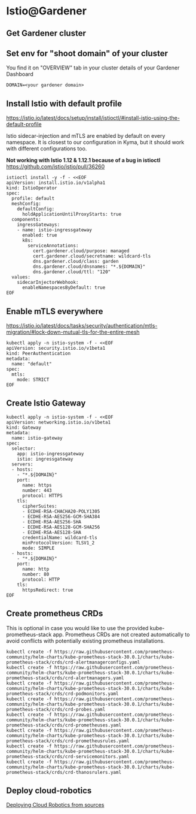 # Istio@Gardener

## Get Gardener cluster

## Set env for "shoot domain" of your cluster
You find it on "OVERVIEW" tab in your cluster details of your Gardener Dashboard
```
DOMAIN=<your gardener domain>
```


## Install Istio with default profile
https://istio.io/latest/docs/setup/install/istioctl/#install-istio-using-the-default-profile

Istio sidecar-injection and mTLS are enabled by default on every namespace. It is closest to our configuration in Kyma, but it should work with different configurations too.

**Not working with Istio 1.12 & 1.12.1 because of a bug in istioctl**
https://github.com/istio/istio/pull/36260

```
istioctl install -y -f - <<EOF
apiVersion: install.istio.io/v1alpha1
kind: IstioOperator
spec:
  profile: default
  meshConfig:
    defaultConfig:
      holdApplicationUntilProxyStarts: true
  components:
    ingressGateways:
    - name: istio-ingressgateway
      enabled: true
      k8s:
        serviceAnnotations:
          cert.gardener.cloud/purpose: managed
          cert.gardener.cloud/secretname: wildcard-tls
          dns.gardener.cloud/class: garden
          dns.gardener.cloud/dnsnames: "*.${DOMAIN}"
          dns.gardener.cloud/ttl: "120"
  values:
    sidecarInjectorWebhook:
      enableNamespacesByDefault: true
EOF
```


## Enable mTLS everywhere
https://istio.io/latest/docs/tasks/security/authentication/mtls-migration/#lock-down-mutual-tls-for-the-entire-mesh

```
kubectl apply -n istio-system -f - <<EOF
apiVersion: security.istio.io/v1beta1
kind: PeerAuthentication
metadata:
  name: "default"
spec:
  mtls:
    mode: STRICT
EOF
```

## Create Istio Gateway

```
kubectl apply -n istio-system -f - <<EOF
apiVersion: networking.istio.io/v1beta1
kind: Gateway
metadata:
  name: istio-gateway
spec:
  selector:
    app: istio-ingressgateway
    istio: ingressgateway
  servers:
  - hosts:
    - "*.${DOMAIN}"
    port:
      name: https
      number: 443
      protocol: HTTPS
    tls:
      cipherSuites:
      - ECDHE-RSA-CHACHA20-POLY1305
      - ECDHE-RSA-AES256-GCM-SHA384
      - ECDHE-RSA-AES256-SHA
      - ECDHE-RSA-AES128-GCM-SHA256
      - ECDHE-RSA-AES128-SHA
      credentialName: wildcard-tls
      minProtocolVersion: TLSV1_2
      mode: SIMPLE
  - hosts:
    - "*.${DOMAIN}"
    port:
      name: http
      number: 80
      protocol: HTTP
    tls:
      httpsRedirect: true
EOF
```


## Create prometheus CRDs

This is optional in case you would like to use the provided kube-prometheus-stack app. Prometheus CRDs are not created automatically to avoid conflicts with potentially existing prometheus installations.

```
kubectl create -f https://raw.githubusercontent.com/prometheus-community/helm-charts/kube-prometheus-stack-30.0.1/charts/kube-prometheus-stack/crds/crd-alertmanagerconfigs.yaml
kubectl create -f https://raw.githubusercontent.com/prometheus-community/helm-charts/kube-prometheus-stack-30.0.1/charts/kube-prometheus-stack/crds/crd-alertmanagers.yaml
kubectl create -f https://raw.githubusercontent.com/prometheus-community/helm-charts/kube-prometheus-stack-30.0.1/charts/kube-prometheus-stack/crds/crd-podmonitors.yaml
kubectl create -f https://raw.githubusercontent.com/prometheus-community/helm-charts/kube-prometheus-stack-30.0.1/charts/kube-prometheus-stack/crds/crd-probes.yaml
kubectl create -f https://raw.githubusercontent.com/prometheus-community/helm-charts/kube-prometheus-stack-30.0.1/charts/kube-prometheus-stack/crds/crd-prometheuses.yaml
kubectl create -f https://raw.githubusercontent.com/prometheus-community/helm-charts/kube-prometheus-stack-30.0.1/charts/kube-prometheus-stack/crds/crd-prometheusrules.yaml
kubectl create -f https://raw.githubusercontent.com/prometheus-community/helm-charts/kube-prometheus-stack-30.0.1/charts/kube-prometheus-stack/crds/crd-servicemonitors.yaml
kubectl create -f https://raw.githubusercontent.com/prometheus-community/helm-charts/kube-prometheus-stack-30.0.1/charts/kube-prometheus-stack/crds/crd-thanosrulers.yaml
```


## Deploy cloud-robotics

[Deploying Cloud Robotics from sources](../deploy-from-sources.md)
